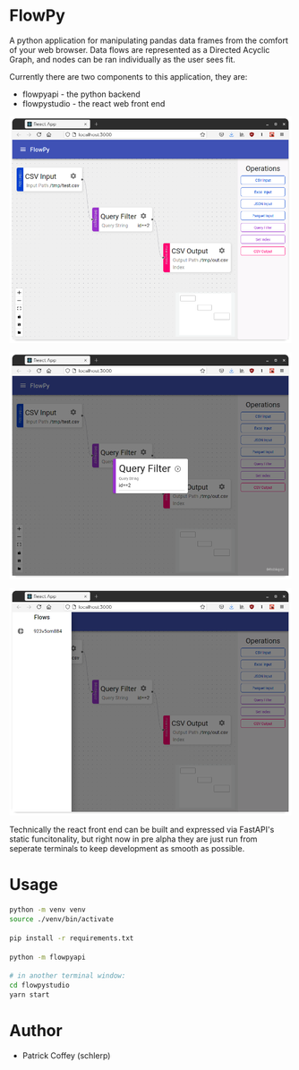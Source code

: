 # FlowPy

A python application for manipulating pandas data frames from the comfort of your web browser. Data flows are represented as a Directed Acyclic Graph, and nodes can be ran individually as the user sees fit.

Currently there are two components to this application, they are:

- flowpyapi - the python backend
- flowpystudio - the react web front end

![Prealpha flowpystudio](.assets/Flowpy_studio_example_flow.png)

![Prealpha flowpystudio Node Settings](.assets/Flowpy_studio_example_params.png)

![Prealpha flowpyapi Node Run](.assets/Flowpy_studio_example_flows_list.png)

Technically the react front end can be built and expressed via FastAPI's static funcitonality, but right now in pre alpha they are just run from seperate terminals to keep development as smooth as possible.

# Usage

```bash
python -m venv venv
source ./venv/bin/activate

pip install -r requirements.txt

python -m flowpyapi

# in another terminal window:
cd flowpystudio
yarn start
```

# Author

- Patrick Coffey (schlerp)
